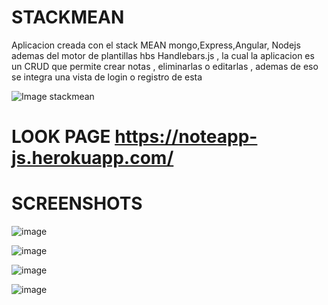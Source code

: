 # STACKMEAN
Aplicacion creada con el stack MEAN  mongo,Express,Angular, Nodejs 
ademas del motor de plantillas hbs Handlebars.js  , 
la cual la aplicacion es un CRUD que permite crear notas , 
eliminarlas o editarlas , ademas de eso  se integra una vista de login o registro de esta 

![Image stackmean](https://i0.wp.com/blog.adeel.io/wp-content/uploads/2016/11/mean-stack-1.png?fit=640%2C296)

# LOOK PAGE https://noteapp-js.herokuapp.com/


# SCREENSHOTS

![image](https://user-images.githubusercontent.com/28877837/54497469-fb66fb00-48c8-11e9-9343-bcf6672a06c7.png)

![image](https://user-images.githubusercontent.com/28877837/54497492-32d5a780-48c9-11e9-9318-ecd22c77ffa1.png)

![image](https://user-images.githubusercontent.com/28877837/54497478-18033300-48c9-11e9-8751-36c59ec53c7c.png)


![image](https://user-images.githubusercontent.com/28877837/54497506-687a9080-48c9-11e9-97aa-78444453d1b3.png)
